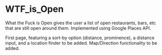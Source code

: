 WTF_is_Open
===========
What the Fuck is Open gives the user a list of open restaurants, bars, etc that are still open around them.
Implemented using Google Places API.

First page, featuring a sort-by option (distance, prominence), a distance input, and a location finder to be added.
Map/Direction functionality to be added.
